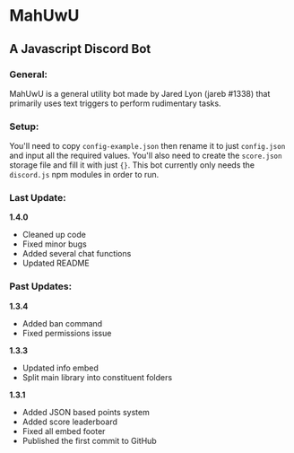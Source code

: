 # MahUwU
## A Javascript Discord Bot

### General:
MahUwU is a general utility bot made by Jared Lyon (jareb #1338) that primarily uses text triggers to perform rudimentary tasks.

### Setup:
You'll need to copy `config-example.json` then rename it to just `config.json` and input all the required values. You'll also need to create the `score.json` storage file and fill it with just `{}`. This bot currently only needs the `discord.js` npm modules in order to run.

### Last Update:
**1.4.0**
- Cleaned up code
- Fixed minor bugs
- Added several chat functions
- Updated README

### Past Updates:
**1.3.4**
- Added ban command
- Fixed permissions issue

**1.3.3**
- Updated info embed
- Split main library into constituent folders

**1.3.1**
- Added JSON based points system
- Added score leaderboard
- Fixed all embed footer
- Published the first commit to GitHub
